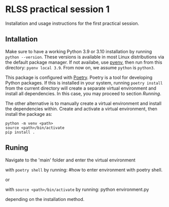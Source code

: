 # RLSS practical session 1

Installation and usage instructions for the first practical session.


## Intallation

Make sure to have a working Python 3.9 or 3.10 installation by running `python --version`.
These versions is available in most Linux distributions via the default package manager.
If not availabe, use [pyenv](https://github.com/pyenv/pyenv), then run from this directory: `pyenv local 3.9`. From now on, we assume `python` is `python3`.

This package is configured with [Poetry](https://python-poetry.org/). Poetry is a tool for developing Python packages. If this is installed in your system, running `poetry install` from the current directory will create a separate virtual environment and install all dependencies. In this case, you may proceed to section *Running*.

The other alternative is to manually create a virtual environment and install the dependencies within.
Create and activate a virtual environment, then install the package as:

    python -m venv <path>
    source <path>/bin/activate
    pip install .


## Runing

Navigate to the 'main' folder and enter the virtual environment

with `poetry shell` by running:
    #how to enter environment with poetry shell.

or

with `source <path>/bin/activate` by running:
    python environment.py
    	
depending on the installation method.

